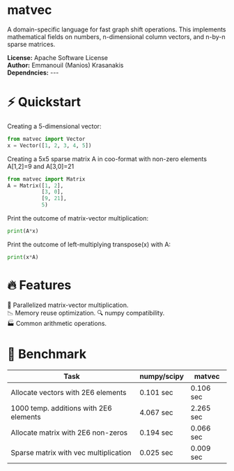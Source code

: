 # matvec

A domain-specific language for fast graph shift operations.
This implements mathematical fields on numbers,
n-dimensional column vectors, and n-by-n sparse matrices.

**License:** Apache Software License
<br>**Author:** Emmanouil (Manios) Krasanakis
<br>**Dependncies:** ---

# :zap: Quickstart
Creating a 5-dimensional vector:
```python
from matvec import Vector
x = Vector([1, 2, 3, 4, 5])
```

Creating a 5x5 sparse matrix A in coo-format 
with non-zero elements A[1,2]=9 and A[3,0]=21
```python
from matvec import Matrix
A = Matrix([1, 2],
           [3, 0],
           [9, 21],
           5)
```

Print the outcome of matrix-vector multiplication:
```python
print(A*x)
```

Print the outcome of left-multiplying transpose(x)
with A:
```python
print(x*A)
```

# :fire: Features
:rocket: Parallelized matrix-vector multiplication.<br>
:chart_with_downwards_trend: Memory reuse optimization.
:mag: numpy compatibility.<br>
:factory: Common arithmetic operations.<br>

# :volcano: Benchmark
| Task                                   | numpy/scipy | matvec    |
|----------------------------------------|-------------|-----------|
| Allocate vectors with 2E6 elements     | 0.101 sec   | 0.106 sec |
| 1000 temp. additions with 2E6 elements | 4.067 sec   | 2.265 sec |
| Allocate matrix with 2E6 non-zeros     | 0.194 sec   | 0.066 sec |
| Sparse matrix with vec multiplication  | 0.025 sec   | 0.009 sec |
